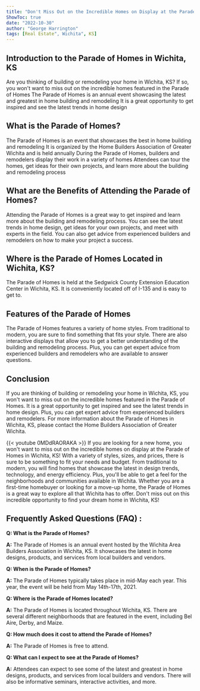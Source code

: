 ```yaml
---
title: "Don't Miss Out on the Incredible Homes on Display at the Parade of Homes in Wichita, KS!"
ShowToc: true 
date: "2022-10-30"
author: "George Harrington" 
tags: [Real Estate", Wichita", KS]
---
```

## Introduction to the Parade of Homes in Wichita, KS
Are you thinking of building or remodeling your home in Wichita, KS? If so, you won't want to miss out on the incredible homes featured in the Parade of Homes The Parade of Homes is an annual event showcasing the latest and greatest in home building and remodeling It is a great opportunity to get inspired and see the latest trends in home design 

## What is the Parade of Homes?
The Parade of Homes is an event that showcases the best in home building and remodeling It is organized by the Home Builders Association of Greater Wichita and is held annually During the Parade of Homes, builders and remodelers display their work in a variety of homes Attendees can tour the homes, get ideas for their own projects, and learn more about the building and remodeling process 

## What are the Benefits of Attending the Parade of Homes?
Attending the Parade of Homes is a great way to get inspired and learn more about the building and remodeling process. You can see the latest trends in home design, get ideas for your own projects, and meet with experts in the field. You can also get advice from experienced builders and remodelers on how to make your project a success. 

## Where is the Parade of Homes Located in Wichita, KS?
The Parade of Homes is held at the Sedgwick County Extension Education Center in Wichita, KS. It is conveniently located off of I-135 and is easy to get to. 

## Features of the Parade of Homes
The Parade of Homes features a variety of home styles. From traditional to modern, you are sure to find something that fits your style. There are also interactive displays that allow you to get a better understanding of the building and remodeling process. Plus, you can get expert advice from experienced builders and remodelers who are available to answer questions. 

## Conclusion
If you are thinking of building or remodeling your home in Wichita, KS, you won't want to miss out on the incredible homes featured in the Parade of Homes. It is a great opportunity to get inspired and see the latest trends in home design. Plus, you can get expert advice from experienced builders and remodelers. For more information about the Parade of Homes in Wichita, KS, please contact the Home Builders Association of Greater Wichita.

{{< youtube 0MDdRAORAKA >}} 
If you are looking for a new home, you won't want to miss out on the incredible homes on display at the Parade of Homes in Wichita, KS! With a variety of styles, sizes, and prices, there is sure to be something to fit your needs and budget. From traditional to modern, you will find homes that showcase the latest in design trends, technology, and energy efficiency. Plus, you'll be able to get a feel for the neighborhoods and communities available in Wichita. Whether you are a first-time homebuyer or looking for a move-up home, the Parade of Homes is a great way to explore all that Wichita has to offer. Don't miss out on this incredible opportunity to find your dream home in Wichita, KS!

## Frequently Asked Questions (FAQ) :
**Q: What is the Parade of Homes?**

**A:** The Parade of Homes is an annual event hosted by the Wichita Area Builders Association in Wichita, KS. It showcases the latest in home designs, products, and services from local builders and vendors. 

**Q: When is the Parade of Homes?**

**A:** The Parade of Homes typically takes place in mid-May each year. This year, the event will be held from May 14th-17th, 2021. 

**Q: Where is the Parade of Homes located?**

**A:** The Parade of Homes is located throughout Wichita, KS. There are several different neighborhoods that are featured in the event, including Bel Aire, Derby, and Maize. 

**Q: How much does it cost to attend the Parade of Homes?**

**A:** The Parade of Homes is free to attend. 

**Q: What can I expect to see at the Parade of Homes?**

**A:** Attendees can expect to see some of the latest and greatest in home designs, products, and services from local builders and vendors. There will also be informative seminars, interactive activities, and more.



